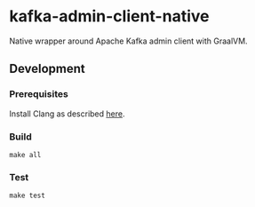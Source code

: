 # kafka-admin-client-native
Native wrapper around Apache Kafka admin client with GraalVM.

## Development

### Prerequisites
Install Clang as described [here](https://rust-lang.github.io/rust-bindgen/requirements.html#installing-clang).

### Build
```shell
make all
```

### Test
```shell
make test
```
